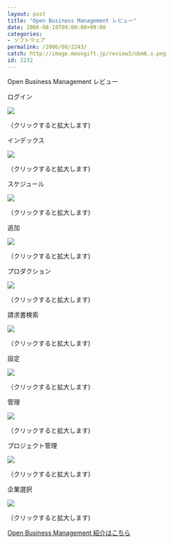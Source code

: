 ```yaml
---
layout: post
title: "Open Business Management レビュー"
date: 2006-08-18T09:00:00+09:00
categories:
- ソフトウェア
permalink: /2006/08/2243/
catch: http://image.moongift.jp/review3/obm6.s.png
id: 2232
---
```

Open Business Management レビュー  
<!--more-->

ログイン

  

[![](http://image.moongift.jp/review3/obm1.s.png)](http://image.moongift.jp/review3/obm1.png)  
  
（クリックすると拡大します)

  

インデックス

  

[![](http://image.moongift.jp/review3/obm2.s.png)](http://image.moongift.jp/review3/obm2.png)  
  
（クリックすると拡大します)

  

スケジュール

  

[![](http://image.moongift.jp/review3/obm3.s.png)](http://image.moongift.jp/review3/obm3.png)  
  
（クリックすると拡大します)

  

追加

  

[![](http://image.moongift.jp/review3/obm4.s.png)](http://image.moongift.jp/review3/obm4.png)  
  
（クリックすると拡大します)

  

プロダクション

  

[![](http://image.moongift.jp/review3/obm5.s.png)](http://image.moongift.jp/review3/obm5.png)  
  
（クリックすると拡大します)

  

請求書検索

  

[![](http://image.moongift.jp/review3/obm6.s.png)](http://image.moongift.jp/review3/obm6.png)  
  
（クリックすると拡大します)

  

設定

  

[![](http://image.moongift.jp/review3/obm7.s.png)](http://image.moongift.jp/review3/obm7.png)  
  
（クリックすると拡大します)

  

管理

  

[![](http://image.moongift.jp/review3/obm8.s.png)](http://image.moongift.jp/review3/obm8.png)  
  
（クリックすると拡大します)

  

プロジェクト管理

  

[![](http://image.moongift.jp/review3/obm9.s.png)](http://image.moongift.jp/review3/obm9.png)  
  
（クリックすると拡大します)

  

企業選択

  

[![](http://image.moongift.jp/review3/obm10.s.png)](http://image.moongift.jp/review3/obm10.png)  
  
（クリックすると拡大します)

  

[Open Business Management 紹介はこちら](http://oss.moongift.jp/intro/i-2241.html)

